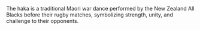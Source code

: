 The haka is a traditional Maori war dance performed by the New Zealand All Blacks before their rugby matches, symbolizing strength, unity, and challenge to their opponents.
